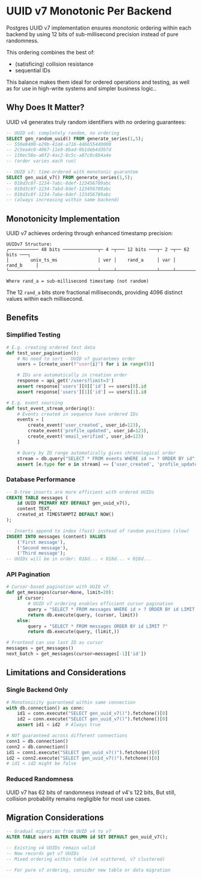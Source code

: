 # UUID v7 Monotonic Per Backend

Postgres UUID v7 implementation ensures monotonic ordering within each backend
by using 12 bits of sub-millisecond precision instead of pure randomness.

This ordering combines the best of:
- (satisficing) collision resistance
- sequential IDs

This balance makes them ideal for ordered operations and testing, as well as
for use in high-write systems and simpler business logic..

## Why Does It Matter?

UUID v4 generates truly random identifiers with no ordering guarantees:

```sql
-- UUID v4: completely random, no ordering
SELECT gen_random_uuid() FROM generate_series(1,5);
-- 550e8400-e29b-41d4-a716-446655440000
-- 2c5ea4c0-4067-11e9-8bad-9b1deb4d3b7d
-- 110ec58a-a0f2-4ac2-8c5c-a87c8c8b4a4e
-- (order varies each run)

-- UUID v7: time-ordered with monotonic guarantee
SELECT gen_uuid_v7() FROM generate_series(1,5);
-- 018d3c8f-1234-7abc-8def-123456789abc
-- 018d3c8f-1234-7abd-8def-123456789abc
-- 018d3c8f-1234-7abe-8def-123456789abc
-- (always increasing within same backend)
```

## Monotonicity Implementation

UUID v7 achieves ordering through enhanced timestamp precision:

```
UUIDv7 Structure:
┌─────────── 48 bits ─────────────┬─ 4 ─┬─── 12 bits ───┬─ 2 ─┬── 62 bits ───┐
│        unix_ts_ms               │ ver │    rand_a     │ var │   rand_b     │
└─────────────────────────────────┴─────┴───────────────┴─────┴──────────────┘

Where rand_a = sub-millisecond timestamp (not random)
```

The 12 `rand_a` bits store fractional milliseconds, providing 4096 distinct
values within each millisecond.

## Benefits

### Simplified Testing

```python
# E.g. creating ordered test data
def test_user_pagination():
    # No need to sort - UUID v7 guarantees order
    users = [create_user(f"user{i}") for i in range(5)]

    # IDs are automatically in creation order
    response = api_get('/users?limit=3')
    assert response['users'][0]['id'] == users[0].id
    assert response['users'][1]['id'] == users[1].id

# E.g. event sourcing
def test_event_stream_ordering():
    # Events created in sequence have ordered IDs
    events = [
        create_event('user_created', user_id=123),
        create_event('profile_updated', user_id=123),
        create_event('email_verified', user_id=123)
    ]

    # Query by ID range automatically gives chronological order
    stream = db.query("SELECT * FROM events WHERE id >= ? ORDER BY id", events[0].id)
    assert [e.type for e in stream] == ['user_created', 'profile_updated', 'email_verified']
```

### Database Performance

```sql
-- B-tree inserts are more efficient with ordered UUIDs
CREATE TABLE messages (
    id UUID PRIMARY KEY DEFAULT gen_uuid_v7(),
    content TEXT,
    created_at TIMESTAMPTZ DEFAULT NOW()
);

-- Inserts append to index (fast) instead of random positions (slow)
INSERT INTO messages (content) VALUES
    ('First message'),
    ('Second message'),
    ('Third message');
-- UUIDs will be in order: 018d... < 018d... < 018d...
```

### API Pagination

```python
# Cursor-based pagination with UUID v7
def get_messages(cursor=None, limit=20):
    if cursor:
        # UUID v7 ordering enables efficient cursor pagination
        query = "SELECT * FROM messages WHERE id > ? ORDER BY id LIMIT ?"
        return db.execute(query, (cursor, limit))
    else:
        query = "SELECT * FROM messages ORDER BY id LIMIT ?"
        return db.execute(query, (limit,))

# Frontend can use last ID as cursor
messages = get_messages()
next_batch = get_messages(cursor=messages[-1]['id'])
```

## Limitations and Considerations

### Single Backend Only

```python
# Monotonicity guaranteed within same connection
with db.connection() as conn:
    id1 = conn.execute("SELECT gen_uuid_v7()").fetchone()[0]
    id2 = conn.execute("SELECT gen_uuid_v7()").fetchone()[0]
    assert id1 < id2  # Always true

# NOT guaranteed across different connections
conn1 = db.connection()
conn2 = db.connection()
id1 = conn1.execute("SELECT gen_uuid_v7()").fetchone()[0]
id2 = conn2.execute("SELECT gen_uuid_v7()").fetchone()[0]
# id1 < id2 might be false
```

### Reduced Randomness

UUID v7 has 62 bits of randomness instead of v4's 122 bits,
But still, collision probability remains negligible for most  use cases.

## Migration Considerations

```sql
-- Gradual migration from UUID v4 to v7
ALTER TABLE users ALTER COLUMN id SET DEFAULT gen_uuid_v7();

-- Existing v4 UUIDs remain valid
-- New records get v7 UUIDs
-- Mixed ordering within table (v4 scattered, v7 clustered)

-- For pure v7 ordering, consider new table or data migration
```
